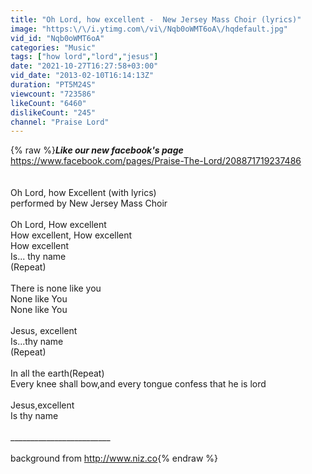 ```yaml
---
title: "Oh Lord, how excellent -  New Jersey Mass Choir (lyrics)"
image: "https:\/\/i.ytimg.com\/vi\/Nqb0oWMT6oA\/hqdefault.jpg"
vid_id: "Nqb0oWMT6oA"
categories: "Music"
tags: ["how lord","lord","jesus"]
date: "2021-10-27T16:27:58+03:00"
vid_date: "2013-02-10T16:14:13Z"
duration: "PT5M24S"
viewcount: "723586"
likeCount: "6460"
dislikeCount: "245"
channel: "Praise Lord"
---
```

{% raw %}***Like our new facebook's page***<br /><a rel="nofollow" target="blank" href="https://www.facebook.com/pages/Praise-The-Lord/208871719237486">https://www.facebook.com/pages/Praise-The-Lord/208871719237486</a><br /><br /><br />Oh Lord, how Excellent (with lyrics)<br />performed by New Jersey Mass Choir<br /><br />Oh Lord, How excellent<br />How excellent, How excellent<br />How excellent<br />Is... thy name<br />(Repeat)<br /><br />There is none like you<br />None like You<br />None like You<br /><br />Jesus, excellent<br />Is...thy name<br />(Repeat)<br /><br />In all the earth(Repeat)<br />Every knee shall bow,and every tongue confess that he is lord<br /><br />Jesus,excellent<br />Is thy name<br /><br />_________________________<br /><br />background from <a rel="nofollow" target="blank" href="http://www.niz.co">http://www.niz.co</a>{% endraw %}

